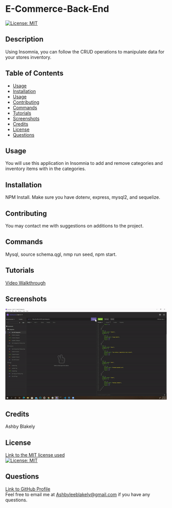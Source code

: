 # E-Commerce-Back-End
    
[![License: MIT](https://img.shields.io/badge/License-MIT-yellow.svg)](https://opensource.org/licenses/MIT)
  
## Description
  Using Insomnia, you can follow the CRUD operations to manipulate data for your stores inventory.
  
## Table of Contents
  - [Usage](#Usage)
  - [Installation](#Installation)
  - [Usage](#Usage)
  - [Contributing](#Contributing)
  - [Commands](#Commands)
  - [Tutorials](#Tutorials)
  - [Screenshots](#Screenshots)
  - [Credits](#Credits)
  - [License](#License)
  - [Questions](#Questions)
  
## Usage
  You will use this application in Insomnia to add and remove categories and inventory items with in the categories. 
  
## Installation
  NPM Install.  Make sure you have dotenv, express, mysql2, and sequelize.
  
## Contributing 
  You may contact me with suggestions on additions to the project.
  
## Commands
  Mysql, source schema.qgl, nmp run seed, npm start.

## Tutorials
[Video Walkthrough](https://drive.google.com/file/d/18d4KnpNmZfb2TBsv2Nzsz4gjXNL7kePT/view?usp=sharing)

## Screenshots

![screenshot](./img/ezgif.com-gif-maker.gif)

## Credits
  Ashby Blakely 
  
  ## License<br/>
  [Link to the MIT license used](https://opensource.org/licenses/MIT)<br/> 
  [![License: MIT](https://img.shields.io/badge/License-MIT-yellow.svg)](https://opensource.org/licenses/MIT)
 
## Questions
  [Link to GitHub Profile](https://github.com/AshbyLB)<br/>
  Feel free to email me at Ashbyleeblakely@gmail.com if you have any questions.

